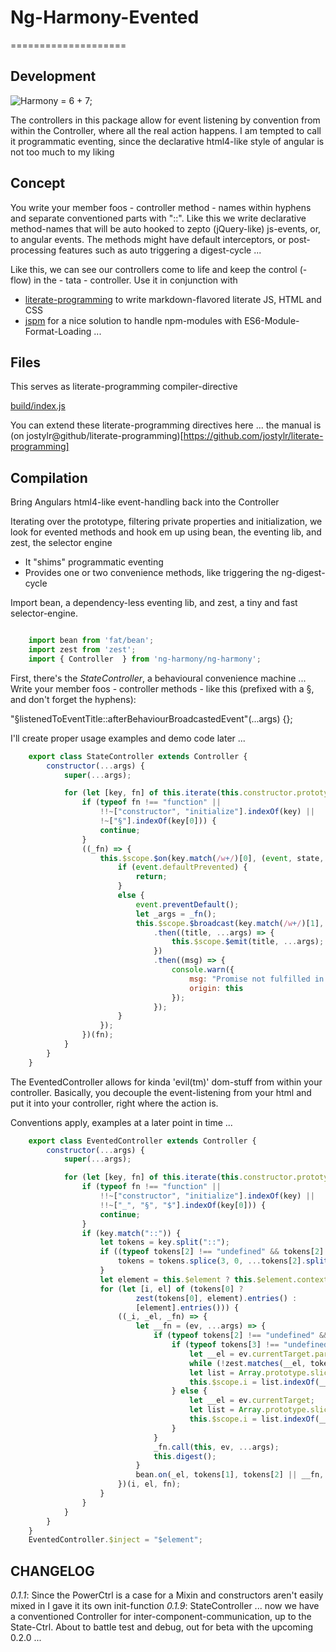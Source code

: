 # Ng-Harmony-Evented
====================

## Development

![Harmony = 6 + 7;](logo.png "Harmony - Fire in my eyes")

The controllers in this package allow for event listening by convention from within the Controller,
where all the real action happens.
I am tempted to call it programmatic eventing, since the declarative html4-like style of angular is not too much to my liking

## Concept

You write your member foos - controller method - names within hyphens and separate conventioned parts with "::".
Like this we write declarative method-names that will be auto hooked to zepto (jQuery-like) js-events, or, to angular events.
The methods might have default interceptors, or post-processing features such as auto triggering a digest-cycle ...

Like this, we can see our controllers come to life and keep the control (-flow) in the - tata - controller.
Use it in conjunction with

* [literate-programming](http://npmjs.org/packages/literate-programming "click for npm-package-homepage") to write markdown-flavored literate JS, HTML and CSS
* [jspm](https://www.npmjs.com/package/jspm "click for npm-package-homepage") for a nice solution to handle npm-modules with ES6-Module-Format-Loading ...

## Files

This serves as literate-programming compiler-directive

[build/index.js](#Compilation "save:")

You can extend these literate-programming directives here ... the manual is (on jostylr@github/literate-programming)[https://github.com/jostylr/literate-programming]

## Compilation

Bring Angulars html4-like event-handling back into the Controller

Iterating over the prototype, filtering private properties and initialization, we look for evented methods and hook em up using bean, the eventing lib, and zest, the selector engine

* It "shims" programmatic eventing
* Provides one or two convenience methods, like triggering the ng-digest-cycle

Import bean, a dependency-less eventing lib, and zest, a tiny and fast selector-engine.

```javascript

    import bean from 'fat/bean';
    import zest from 'zest';
    import { Controller  } from 'ng-harmony/ng-harmony';
```

First, there's the *StateController*, a behavioural convenience machine ...
Write your member foos - controller methods - like this (prefixed with a §, and don't forget the hyphens):

"§listenedToEventTitle::afterBehaviourBroadcastedEvent"(...args) {};

I'll create proper usage examples and demo code later ...

```javascript
    export class StateController extends Controller {
        constructor(...args) {
            super(...args);

            for (let [key, fn] of this.iterate(this.constructor.prototype)) {
                if (typeof fn !== "function" ||
                    !!~["constructor", "initialize"].indexOf(key) ||
                    !~["§"].indexOf(key[0])) {
                    continue;
                }
                ((_fn) => {
                    this.$scope.$on(key.match(/w+/)[0], (event, state, ...args) => {
                        if (event.defaultPrevented) {
                            return;
                        }
                        else {
                            event.preventDefault();
                            let _args = _fn();
                            this.$scope.$broadcast(key.match(/w+/)[1], ..._args)
                                .then((title, ...args) => {
                                    this.$scope.$emit(title, ...args);
                                })
                                .then((msg) => {
                                    console.warn({
                                        msg: "Promise not fulfilled in Broadcast-Session",
                                        origin: this
                                    });
                                });
                        }
                    });
                })(fn);
            }
        }
    }
```

The EventedController allows for kinda 'evil(tm)' dom-stuff from within your controller.
Basically, you decouple the event-listening from your html and put it into your controller, right where the action is.

Conventions apply, examples at a later point in time ...

```javascript
    export class EventedController extends Controller {
        constructor(...args) {
            super(...args);

            for (let [key, fn] of this.iterate(this.constructor.prototype)) {
                if (typeof fn !== "function" ||
                    !!~["constructor", "initialize"].indexOf(key) ||
                    !!~["_", "§", "$"].indexOf(key[0])) {
                    continue;
                }
                if (key.match("::")) {
                    let tokens = key.split("::");
                    if ((typeof tokens[2] !== "undefined" && tokens[2] !== null) && !!~tokens[2].indexOf(">")) {
                        tokens = tokens.splice(3, 0, ...tokens[2].split(">"));
                    }
                    let element = this.$element ? this.$element.context : document.body;
                    for (let [i, el] of (tokens[0] ?
                            zest(tokens[0], element).entries() :
                            [element].entries())) {
                        ((_i, _el, _fn) => {
                            let __fn = (ev, ...args) => {
                                if (typeof tokens[2] !== "undefined" && tokens[2] !== null) {
                                    if (typeof tokens[3] !== "undefined" && tokens[3] !== null) {
                                        let __el = ev.currentTarget.parentNode;
                                        while (!zest.matches(__el, tokens[3])) { __el = __el.parentNode; }
                                        let list = Array.prototype.slice.call(__el.parentNode.children);
                                        this.$scope.i = list.indexOf(__el);
                                    } else {
                                        let __el = ev.currentTarget;
                                        let list = Array.prototype.slice.call(__el.parentNode.children);
                                        this.$scope.i = list.indexOf(__el);
                                    }
                                }
                                _fn.call(this, ev, ...args);
                                this.digest();
                            }
                            bean.on(_el, tokens[1], tokens[2] || __fn, tokens[2] ? __fn : null);
                        })(i, el, fn);
                    }
                }
            }
        }
    }
    EventedController.$inject = "$element";
```

## CHANGELOG

*0.1.1*: Since the PowerCtrl is a case for a Mixin and constructors aren't easily mixed in I gave it its own init-function
*0.1.9*: StateController ... now we have a conventioned Controller for inter-component-communication, up to the State-Ctrl.
		 About to battle test and debug, out for beta with the upcoming 0.2.0 ...
